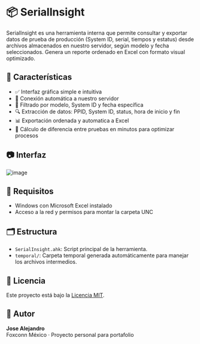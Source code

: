 # 📦 SerialInsight

SerialInsight es una herramienta interna que permite consultar y exportar datos de prueba de producción (System ID, serial, tiempos y estatus) desde archivos almacenados en nuestro servidor, según modelo y fecha seleccionados. Genera un reporte ordenado en Excel con formato visual optimizado.

## 🎯 Características

- ✅ Interfaz gráfica simple e intuitiva
- 📁 Conexión automática a nuestro servidor
- 📌 Filtrado por modelo, System ID y fecha específica
- 🔍 Extracción de datos: PPID, System ID, status, hora de inicio y fin
- 📊 Exportación ordenada y automatica a Excel
- 📆 Cálculo de diferencia entre pruebas en minutos para optimizar procesos

## 📷 Interfaz

![image](https://github.com/user-attachments/assets/3129d155-a5a1-4ea2-9ef9-47f5eb8ed229)


## 🧰 Requisitos

- Windows con Microsoft Excel instalado
- Acceso a la red y permisos para montar la carpeta UNC

## 🗂️ Estructura

- `SerialInsight.ahk`: Script principal de la herramienta.
- `temporal/`: Carpeta temporal generada automáticamente para manejar los archivos intermedios.

## 📝 Licencia

Este proyecto está bajo la [Licencia MIT](LICENSE).

## 🙋 Autor

**Jose Alejandro**  
Foxconn México · Proyecto personal para portafolio
